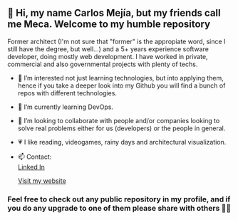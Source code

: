 ##  👋 Hi, my name Carlos Mejía, but my friends call me Meca. Welcome to my humble repository

Former architect (I'm not sure that "former" is the appropiate word, since I still have the degree, but well...) and a 5+ years experience software developer, doing mostly web development. I have worked in private, commercial and also governmental projects with plenty of techs.

- 👀 I’m interested not just learning technologies, but into applying them, hence if you take a deeper look into my Github you will find a bunch of repos with different technologies.
- 🌱 I’m currently learning DevOps.
- 💞️ I’m looking to collaborate with people and/or companies looking to solve real problems either for us (developers) or the people in general.
- 💗 I like reading, videogames, rainy days and architectural visualization.
- 📫 Contact:  
  [Linked In](https://www.linkedin.com/in/carlos-mej%C3%ADa-aquino-b65463205/)
  
  [Visit my website](https://www.mysnippets.io/)

### Feel free to check out any public repository in my profile, and if you do any upgrade to one of them please share with others 👌🏽
